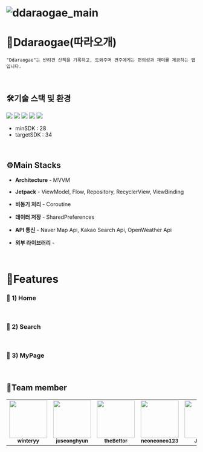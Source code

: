 # ![ddaraogae_main](https://github.com/nbc-final-team2/ddaraogae/assets/89888486/d6042915-7442-44f1-adf0-edc16c4a64b3)


# 📱Ddaraogae(따라오개)

```
"Ddaraogae"는 반려견 산책을 기록하고, 도와주며 견주에게는 편의성과 재미를 제공하는 앱 입니다.
```

</br>

## 🛠️기술 스택 및 환경
<img src="https://img.shields.io/badge/Android-3DDC84?style=flat-square&logo=Android&logoColor=white"/> <img src="https://img.shields.io/badge/AndroidStudio-3DDC84?style=flat-square&logo=AndroidStudio&logoColor=white"/> <img src="https://img.shields.io/badge/Kotlin-7F52FF?style=flat-square&logo=Kotlin&logoColor=white"/> <img src="https://img.shields.io/badge/git-F05032?style=flat-square&logo=git&logoColor=white"> <img src="https://img.shields.io/badge/github-181717?style=flat-square&logo=github&logoColor=white">
* minSDK : 28
* targetSDK : 34

</br>


## ⚙️Main Stacks

* **Architecture** - MVVM

* **Jetpack** - ViewModel, Flow, Repository, RecyclerView, ViewBinding

* **비동기 처리** - Coroutine

* **데이터 저장** - SharedPreferences

* **API 통신** - Naver Map Api, Kakao Search Api, OpenWeather Api

* **외부 라이브러리** - 

</br>

# 📌Features

### **📍 1) Home**

</br>

### **📍 2) Search**

</br>

### **📍 3) MyPage**

</br>




## **👥Team member**

<table>
  <tbody>
    <tr>
      <td align="center"><a href="https://github.com/winteryy"><img src="https://avatars.githubusercontent.com/u/84631435?s=400&v=4" width="100px;"><br /><sub><b>winteryy</b></sub></a><br /></a></td>
      <td align="center"><a href="https://github.com/juseonghyun"><img src="https://avatars.githubusercontent.com/u/43128821?v=4" width="100px;"><br /><sub><b>juseonghyun</b></sub></a><br /></a></td>
      <td align="center"><a href="https://github.com/theBettor"><img src="https://avatars.githubusercontent.com/u/89888486?v=4" width="100px;"><br /><sub><b>theBettor</b></sub></a><br /></a></td>
      <td align="center"><a href="https://github.com/neoneoneo123"><img src="https://avatars.githubusercontent.com/u/128209823?v=4" width="100px;"><br /><sub><b>neoneoneo123</b></sub></a><br /></a></td>
      <td align="center"><a href="https://github.com/JYeyun
"><img src="https://avatars.githubusercontent.com/u/117142316?v=4" width="100px;"><br /><sub><b>JYeyun
</b></sub></a><br /></a></td>
     <tr/>
  </tbody>
</table>
